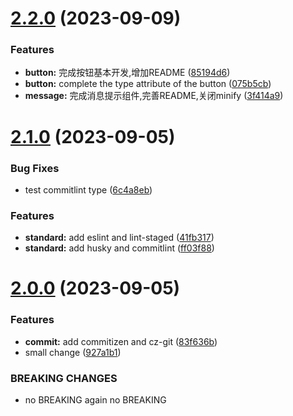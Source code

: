 

# [2.2.0](https://github.com/alex12306/coin-ui/compare/2.1.0...2.2.0) (2023-09-09)


### Features

* **button:** 完成按钮基本开发,增加README ([85194d6](https://github.com/alex12306/coin-ui/commit/85194d63722c20a6b304691eebcefd0a74020077))
* **button:** complete the type attribute of the button ([075b5cb](https://github.com/alex12306/coin-ui/commit/075b5cb4dfc68429f8abb0c7f1110582d9c044ff))
* **message:** 完成消息提示组件,完善README,关闭minify ([3f414a9](https://github.com/alex12306/coin-ui/commit/3f414a940a716619fdfcc1e62953d5b6cd912799))

# [2.1.0](https://github.com/alex12306/coin-ui/compare/2.0.0...2.1.0) (2023-09-05)

### Bug Fixes

- test commitlint type ([6c4a8eb](https://github.com/alex12306/coin-ui/commit/6c4a8ebcc51f5e87907d28af01e67ad3b8516d01))

### Features

- **standard:** add eslint and lint-staged ([41fb317](https://github.com/alex12306/coin-ui/commit/41fb317f7a40cb2f415988ed64e137011bc91ab1))
- **standard:** add husky and commitlint ([ff03f88](https://github.com/alex12306/coin-ui/commit/ff03f884c375624c22bc1a301db5e0a9f77df950))

# [2.0.0](https://github.com/alex12306/coin-ui/compare/1.1.1...2.0.0) (2023-09-05)

### Features

- **commit:** add commitizen and cz-git ([83f636b](https://github.com/alex12306/coin-ui/commit/83f636b58ccafcb898c8e0e3a7c9823d5fe139fc))
- small change ([927a1b1](https://github.com/alex12306/coin-ui/commit/927a1b134d601234a306c119a9332c417e493b30))

### BREAKING CHANGES

- no BREAKING
  again no BREAKING